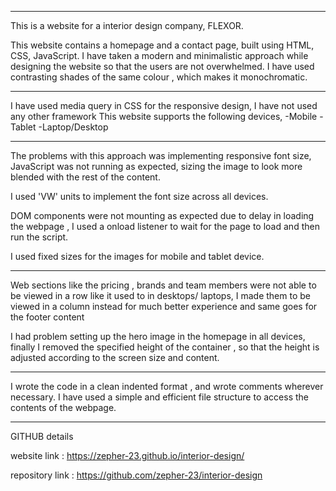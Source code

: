 
-------------------------------------------------------------------------
This is a website for a interior design company, FLEXOR.

This website contains a homepage and a contact page, built using HTML, CSS, JavaScript. I have taken a modern and minimalistic approach while designing the website so that the users are not overwhelmed. I have used contrasting shades of the same colour , which makes it monochromatic.

-------------------------------------------------------------------------------

I have used media query in CSS for the responsive design, I have not used any other framework
This website supports the following devices,
-Mobile
-Tablet
-Laptop/Desktop

------------------------------------------------------------------------------

The problems with this approach was implementing responsive font size, JavaScript was not running as expected, sizing the image to look more blended with the rest of the content.

I used 'VW' units to implement the font size across all devices.

DOM components were not mounting as expected due to delay in loading the webpage , I used a onload listener to wait for the page to load and then run the script.

I used fixed sizes for the images for mobile and tablet device.

-------------------------------------------------------------------------------

Web sections like the pricing , brands and team members were not able to be viewed in a row like it used to in desktops/ laptops, I made them to be viewed in a column instead for much better experience and same goes for the footer content

I had problem setting up the hero image in the homepage in all devices, finally I removed the specified height of the container , so that the height is adjusted according to the screen size and content.

-------------------------------------------------------------------------------

I wrote the code in a clean indented format , and wrote comments wherever necessary.
I have used a simple and efficient file structure to access the contents of the webpage.

---------------------------------------------------------------------------------

GITHUB details

website link : https://zepher-23.github.io/interior-design/

repository link : https://github.com/zepher-23/interior-design
